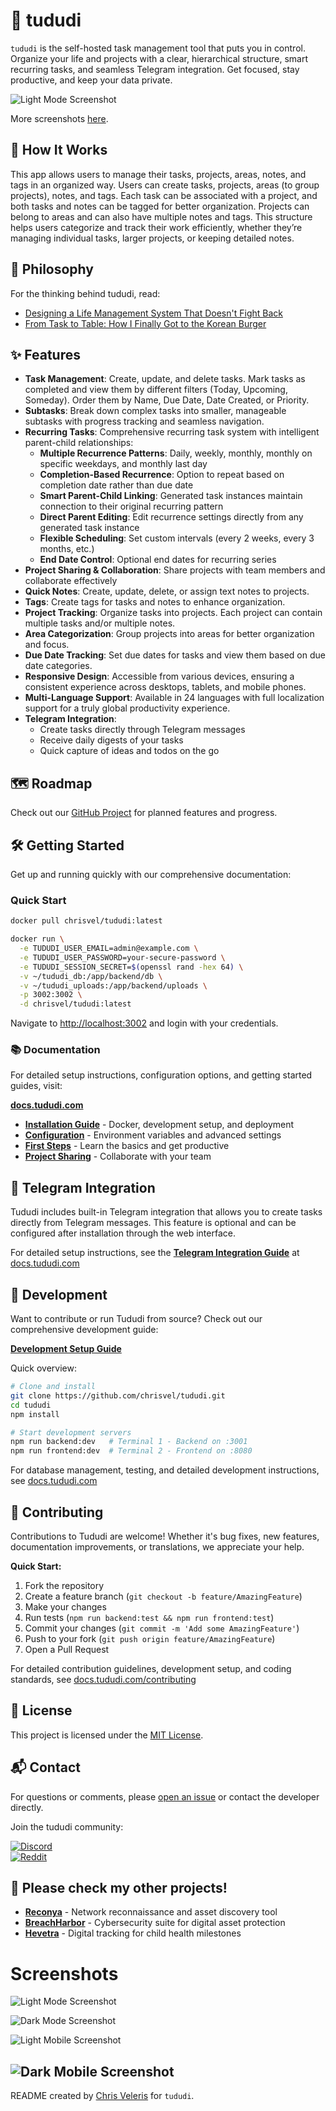 # 📝 tududi

`tududi` is the self-hosted task management tool that puts you in control. Organize your life and projects with a clear, hierarchical structure,
smart recurring tasks, and seamless Telegram integration. Get focused, stay productive, and keep your data private.

![Light Mode Screenshot](screenshots/all-light.png)

More screenshots [here](#screenshots).

## 🚀 How It Works

This app allows users to manage their tasks, projects, areas, notes, and tags in an organized way. Users can create tasks, projects, areas (to group projects), notes, and tags. Each task can be associated with a project, and both tasks and notes can be tagged for better organization. Projects can belong to areas and can also have multiple notes and tags. This structure helps users categorize and track their work efficiently, whether they’re managing individual tasks, larger projects, or keeping detailed notes.

## 🧠 Philosophy

For the thinking behind tududi, read:
- [Designing a Life Management System That Doesn't Fight Back](https://medium.com/@chrisveleris/designing-a-life-management-system-that-doesnt-fight-back-2fd58773e857)
- [From Task to Table: How I Finally Got to the Korean Burger](https://medium.com/@chrisveleris/from-task-to-table-how-i-finally-got-to-the-korean-burger-01245a14d491)

## ✨ Features

- **Task Management**: Create, update, and delete tasks. Mark tasks as completed and view them by different filters (Today, Upcoming, Someday). Order them by Name, Due Date, Date Created, or Priority.
- **Subtasks**: Break down complex tasks into smaller, manageable subtasks with progress tracking and seamless navigation.
- **Recurring Tasks**: Comprehensive recurring task system with intelligent parent-child relationships:
  - **Multiple Recurrence Patterns**: Daily, weekly, monthly, monthly on specific weekdays, and monthly last day
  - **Completion-Based Recurrence**: Option to repeat based on completion date rather than due date
  - **Smart Parent-Child Linking**: Generated task instances maintain connection to their original recurring pattern
  - **Direct Parent Editing**: Edit recurrence settings directly from any generated task instance
  - **Flexible Scheduling**: Set custom intervals (every 2 weeks, every 3 months, etc.)
  - **End Date Control**: Optional end dates for recurring series
- **Project Sharing & Collaboration**: Share projects with team members and collaborate effectively
- **Quick Notes**: Create, update, delete, or assign text notes to projects.
- **Tags**: Create tags for tasks and notes to enhance organization.
- **Project Tracking**: Organize tasks into projects. Each project can contain multiple tasks and/or multiple notes.
- **Area Categorization**: Group projects into areas for better organization and focus.
- **Due Date Tracking**: Set due dates for tasks and view them based on due date categories.
- **Responsive Design**: Accessible from various devices, ensuring a consistent experience across desktops, tablets, and mobile phones.
- **Multi-Language Support**: Available in 24 languages with full localization support for a truly global productivity experience.
- **Telegram Integration**:
  - Create tasks directly through Telegram messages
  - Receive daily digests of your tasks
  - Quick capture of ideas and todos on the go



## 🗺️ Roadmap

Check out our [GitHub Project](https://github.com/users/chrisvel/projects/2) for planned features and progress.

## 🛠️ Getting Started

Get up and running quickly with our comprehensive documentation:

### Quick Start
```bash
docker pull chrisvel/tududi:latest

docker run \
  -e TUDUDI_USER_EMAIL=admin@example.com \
  -e TUDUDI_USER_PASSWORD=your-secure-password \
  -e TUDUDI_SESSION_SECRET=$(openssl rand -hex 64) \
  -v ~/tududi_db:/app/backend/db \
  -v ~/tududi_uploads:/app/backend/uploads \
  -p 3002:3002 \
  -d chrisvel/tududi:latest
```

Navigate to [http://localhost:3002](http://localhost:3002) and login with your credentials.

### 📚 Documentation

For detailed setup instructions, configuration options, and getting started guides, visit:

**[docs.tududi.com](https://docs.tududi.com)**

- **[Installation Guide](https://docs.tududi.com/installation)** - Docker, development setup, and deployment
- **[Configuration](https://docs.tududi.com/configuration)** - Environment variables and advanced settings
- **[First Steps](https://docs.tududi.com/first-steps)** - Learn the basics and get productive
- **[Project Sharing](https://docs.tududi.com/project-sharing)** - Collaborate with your team

## 📱 Telegram Integration

Tududi includes built-in Telegram integration that allows you to create tasks directly from Telegram messages. This feature is optional and can be configured after installation through the web interface.

For detailed setup instructions, see the **[Telegram Integration Guide](https://docs.tududi.com/telegram)** at [docs.tududi.com](https://docs.tududi.com)

## 🚧 Development

Want to contribute or run Tududi from source? Check out our comprehensive development guide:

**[Development Setup Guide](https://docs.tududi.com/installation#development-installation)**

Quick overview:
```bash
# Clone and install
git clone https://github.com/chrisvel/tududi.git
cd tududi
npm install

# Start development servers
npm run backend:dev   # Terminal 1 - Backend on :3001
npm run frontend:dev  # Terminal 2 - Frontend on :8080
```

For database management, testing, and detailed development instructions, see [docs.tududi.com](https://docs.tududi.com)

## 🤝 Contributing

Contributions to Tududi are welcome! Whether it's bug fixes, new features, documentation improvements, or translations, we appreciate your help.

**Quick Start:**
1. Fork the repository
2. Create a feature branch (`git checkout -b feature/AmazingFeature`)
3. Make your changes
4. Run tests (`npm run backend:test && npm run frontend:test`)
5. Commit your changes (`git commit -m 'Add some AmazingFeature'`)
6. Push to your fork (`git push origin feature/AmazingFeature`)
7. Open a Pull Request

For detailed contribution guidelines, development setup, and coding standards, see [docs.tududi.com/contributing](https://docs.tududi.com/contributing)


## 📜 License

This project is licensed under the [MIT License](LICENSE).

## 📬 Contact

For questions or comments, please [open an issue](https://github.com/chrisvel/tududi/issues) or contact the developer directly.

Join the tududi community:

[![Discord](https://img.shields.io/badge/Discord-Join%20Server-7289da?logo=discord&logoColor=white&style=for-the-badge)](https://discord.gg/fkbeJ9CmcH)  
[![Reddit](https://img.shields.io/reddit/subreddit-subscribers/tududi?color=ff4500&label=Reddit&logo=reddit&logoColor=white&style=for-the-badge)](https://www.reddit.com/r/tududi/)

## 🌟 Please check my other projects!

- **[Reconya](https://reconya.com)** - Network reconnaissance and asset discovery tool
- **[BreachHarbor](https://breachharbor.com)** - Cybersecurity suite for digital asset protection  
- **[Hevetra](https://hevetra.com)** - Digital tracking for child health milestones

# Screenshots

![Light Mode Screenshot](screenshots/all-light.png)

![Dark Mode Screenshot](screenshots/all-dark.png)

![Light Mobile Screenshot](screenshots/mobile-all-light.png)

![Dark Mobile Screenshot](screenshots/mobile-all-dark.png)
---

README created by [Chris Veleris](https://github.com/chrisvel) for `tududi`.
